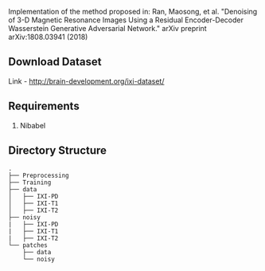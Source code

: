 Implementation of the method proposed in: Ran, Maosong, et al. "Denoising of 3-D Magnetic Resonance Images Using a Residual Encoder-Decoder Wasserstein Generative Adversarial Network." arXiv preprint arXiv:1808.03941 (2018)

## Download Dataset
Link - http://brain-development.org/ixi-dataset/ 

## Requirements
1. Nibabel

## Directory Structure
```
.
├── Preprocessing
├── Training
├── data
│   ├── IXI-PD
│   ├── IXI-T1
│   ├── IXI-T2
├── noisy
|   ├── IXI-PD
|   ├── IXI-T1
|   ├── IXI-T2
└── patches
    ├── data
    └── noisy
```
